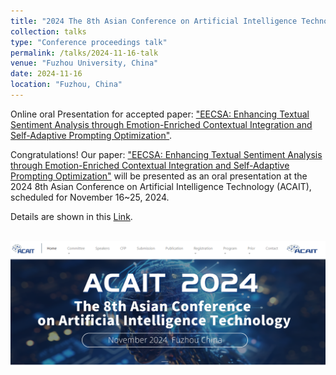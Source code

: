 ```yaml
---
title: "2024 The 8th Asian Conference on Artificial Intelligence Technology (ACAIT 2024)"
collection: talks
type: "Conference proceedings talk"
permalink: /talks/2024-11-16-talk
venue: "Fuzhou University, China"
date: 2024-11-16
location: "Fuzhou, China"
---
```


Online oral Presentation for accepted paper: ["EECSA: Enhancing Textual Sentiment Analysis through Emotion-Enriched Contextual Integration and Self-Adaptive Prompting Optimization"](https://).

Congratulations! Our paper: ["EECSA: Enhancing Textual Sentiment Analysis through Emotion-Enriched Contextual Integration and Self-Adaptive Prompting Optimization"](https://) will be presented as an oral presentation at the 2024 8th Asian Conference on Artificial Intelligence Technology (ACAIT), scheduled for November 16~25, 2024.

Details are shown in this [Link](https://2024.acaitconf.com/).

<br/><img src='/images/conference talk/acait2024/frontpage.PNG'>
